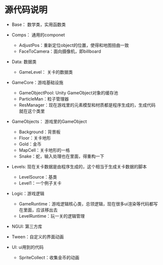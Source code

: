 源代码说明
=========


* Base：  数学类，实用函数类

* Comps： 通用的componet
  + AdjustPos：重新定位object的位置，使得和地图扭曲一致
  + FaceToCamera：面向摄像机，即billboard

* Data:   数据类
  + GameLevel： 关卡的数据类
  
* GameCore：游戏基础设施
  + GameObjectPool: Unity GameObject对象的缓存池
  + ParticleMan：粒子管理器
  + ResManager：现在游戏里的元素模型和材质都是程序生成的，生成代码就在这个类里
  
* GameObjects： 游戏里的GameObject
  + Background：背景板
  + Floor：关卡地形
  + Gold：金币
  + MapCell：关卡地形的一格
  + Snake：蛇，输入处理也在里面，得重构一下

* Levels: 现在关卡数据是由程序生成的，这个相当于生成关卡数据的脚本
  + LevelSource：基类
  + Level1：一个例子关卡

* Logic：游戏逻辑
  + GameRuntime：游戏逻辑核心类，总领逻辑，现在很多ui渲染等代码都写在里面，应该移出去
  + LevelRuntime：玩一关的逻辑管理

* NGUI: 第三方库

* Tween：自定义的界面动画
  
* UI: ui用到的代码
  + SpriteCollect：收集金币的动画
